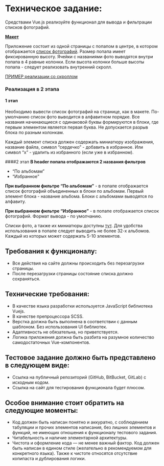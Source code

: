 # Техническое задание:

Средствами Vue.js реализуйте функционал для вывода и фильтрации списков фотографий.

**[Макет](https://www.figma.com/file/RRmuLYCS4pBbi7GCNivt5V/photobank-filter?node-id=3%3A0)**

Приложение состоит из одной страницы с попапом в центре, в котором отображается [список фотографий](http://jsonplaceholder.typicode.com/photos). Размер попапа имеет фиксированную высоту.
Ячейки с названиями фото выводятся внутри попапа в 4 равные колонки. Если высота колонки больше высоты попапа - следует реализовать внутренний скролл.

[ПРИМЕР реализации со скроллом](https://www.figma.com/proto/RRmuLYCS4pBbi7GCNivt5V/photobank-filter?node-id=3%3A0&viewport=2116%2C1124%2C0.5&scaling=min-zoom)

### Реализация в 2 этапа

#### 1 этап
Необходимо вывести список фотографий на странице, как в макете. 
По-умолчанию список фото выводится в алфавитном порядке. 
Все названия начинающиеся с одинаковой буквы формируются в блоки, где первым элементом является первая буква.
Не допускается разрыв блока по разным колонкам.

Каждый элемент списка должен содержать миниатюру изображения, название файла, символ “сердечко” - добавить в избранное. Или символ “х” - удалить из избранного (если уже в избранном).

####2 этап
**В header попапа отображаются 2 названия фильтров**

- “По альбомам”
- “Избранное"

**При выбранном фильтре “По альбомам”** - в попапе отображается список фотографий объединенных в блоки по альбомам. Первый элемент блока - название альбома. Блоки с альбомами выводятся по алфавиту.

**При выбранном фильтре “Избранное”** - в попапе отображается список фотографий. Формат вывода - по умолчанию.

Списки фото, а также их миниатюры доступны [тут](http://jsonplaceholder.typicode.com/photos). Для удобства использования в попапе следует выводить не более 32-х альбомов. Каждый из которых может содержать 5-10 элементов.

## Требования к функционалу:

- Все действия на сайте должны происходить без перезагрузки страницы.
- После перезагрузки страницы состояние списка должно сохраняться.

## Технические требования:

- В качестве языка разработки используется JavaScript библиотека Vuejs.
- В качестве препроцессора SCSS.
- Верстка должна быть выполнена в соответствии с данным шаблоном. Без использования UI библиотек.
- Адаптивность не обязательна, но приветствуется.
- Логика приложения должна быть разбита на разумное количество самодостаточных Vue-компонентов.

## Тестовое задание должно быть представлено в следующем виде:

- Ссылка на публичный репозиторий (GitHub, BitBucket, GitLab) с исходным кодом.
- Ссылка на сайт для тестирования функционала будет плюсом.

## Особое внимание стоит обратить на следующие моменты:

- Код должен быть написан понятно и аккуратно, с соблюдением табуляции и прочих элементов написания, без лишних элементов и функций, не имеющих отношения к функционалу тестового задания.
- Читабельность и наличие элементарной архитектуры.
- Чистота и оформление кода — не менее важный фактор. Код должен быть написан в едином стиле (желательно в рекомендуемом для конкретного языка). Также к чистоте относятся отсутствие копипаста и дублирования логики.
